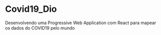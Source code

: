 # Covid19_Dio
Desenvolvendo uma Progressive Web Application com React para mapear os dados do COVID19 pelo mundo
